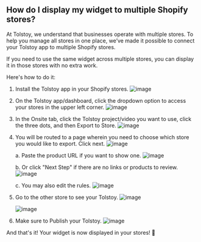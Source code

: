 ## How do I display my widget to multiple Shopify stores?

At Tolstoy, we understand that businesses operate with multiple stores. To help you manage all stores in one place, we’ve made it possible to connect your Tolstoy app to multiple Shopify stores.

If you need to use the same widget across multiple stores, you can display it in those stores with no extra work. 

Here's how to do it:

1. Install the Tolstoy app in your Shopify stores. ![image](https://github.com/GoTolstoy/tolstoy-toly-kb/assets/159800692/e42c7ab0-63c0-4f58-9b2a-e87d492e5252)

2. On the Tolstoy app/dashboard, click the dropdown option to access your stores in the upper left corner.
   ![image](https://github.com/GoTolstoy/tolstoy-toly-kb/assets/159800692/43e62d92-b857-4757-afc1-49d20018edae)

3. In the Onsite tab, click the Tolstoy project/video you want to use, click the three dots, and then Export to Store.
   ![image](https://github.com/GoTolstoy/tolstoy-toly-kb/assets/159800692/e3fef06b-ed64-438a-a321-1aa6857f55c2)

4. You will be routed to a page wherein you need to choose which store you would like to export. Click next.
   ![image](https://github.com/GoTolstoy/tolstoy-toly-kb/assets/159800692/76f0790c-56c4-4933-89b3-d1b9d6b86eff)

   a. Paste the product URL if you want to show one.
      ![image](https://github.com/GoTolstoy/tolstoy-toly-kb/assets/159800692/44390dff-2628-4b81-8978-51879927d364)

   b. Or click "Next Step" if there are no links or products to review.
      ![image](https://github.com/GoTolstoy/tolstoy-toly-kb/assets/159800692/09dccc3f-fa92-45de-8d6c-d5f0296639ff)

   c. You may also edit the rules.
      ![image](https://github.com/GoTolstoy/tolstoy-toly-kb/assets/159800692/b4b15324-652e-4541-a5f0-a3069c2994f7)

5. Go to the other store to see your Tolstoy.
   ![image](https://github.com/GoTolstoy/tolstoy-toly-kb/assets/159800692/c96d8067-6988-414c-955c-d44d77af5cde)
   
   ![image](https://github.com/GoTolstoy/tolstoy-toly-kb/assets/159800692/916e8362-1e5c-4c37-8eef-2ebc4c5a10c9)


6. Make sure to Publish your Tolstoy.
   ![image](https://github.com/GoTolstoy/tolstoy-toly-kb/assets/159800692/00df5c84-f1b1-4c95-8bee-0caf53a3e49c)


And that's it! Your widget is now displayed in your stores! 🥳
